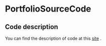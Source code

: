 # PortfolioSourceCode

## Code description

You can find the description of code at this [site](https://www.notion.so/mrdingo/e69114f7a3c84532b68356eb8c271864) .
